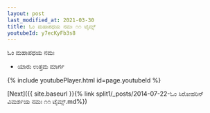 ```yaml
---
layout: post
last_modified_at: 2021-03-30
title: ಓಂ ಮಹಾಪಧಯ ನಮಃ ೧೧ ಟೈಮ್ಸ್
youtubeId: y7ecKyFb3s8
---
```

 
 
 ಓಂ ಮಹಾಪಧಯ ನಮಃ  
 
 -  ಯಾರು ಉತ್ತಮ ಮಾರ್ಗ 
 
  
 
  
 
 
 
 
 
 


{% include youtubePlayer.html id=page.youtubeId %}
 
[Next]({{ site.baseurl }}{% link  split1/_posts/2014-07-22-ಓಂ ಸಿರೋಹರಿನ್ ವಿಮರ್ಶಯ ನಮಃ ೧೧ ಟೈಮ್ಸ್.md%})
 
